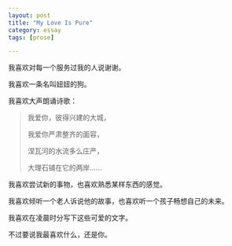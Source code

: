 ```yaml
---
layout: post
title: "My Love Is Pure"
category: essay
tags: [prose]

---
```



我喜欢对每一个服务过我的人说谢谢。


我喜欢一条名叫妞妞的狗。


我喜欢大声朗诵诗歌：


> 我爱你，彼得兴建的大城， 
>
>
> 我爱你严肃整齐的面容， 
>
>
> 涅瓦河的水流多么庄严， 
>
>
> 大理石铺在它的两岸…… 


我喜欢尝试新的事物，也喜欢熟悉某样东西的感觉。


我喜欢倾听一个老人诉说他的故事，也喜欢听一个孩子畅想自己的未来。


我喜欢在凌晨时分写下这些可爱的文字。


不过要说我最喜欢什么，还是你。
